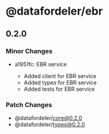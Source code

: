 # @datafordeler/ebr

## 0.2.0

### Minor Changes

- a1951fc: EBR service

  - Added client for EBR service
  - Added types for EBR service
  - Added tests for EBR service

### Patch Changes

- @datafordeler/core@0.2.0
- @datafordeler/types@0.2.0

